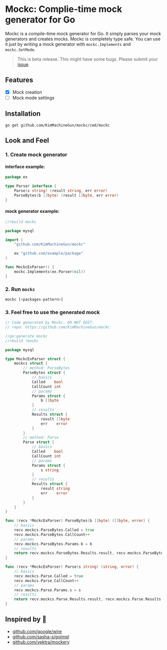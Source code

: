 # Mockc: Complie-time mock generator for Go
Mockc is a compile-time mock generator for Go. It simply parses your mock generators and creates mocks. Mockc is completely type safe. You can use it just by writing a mock generator with `mockc.Implements` and `mockc.SetMode`.

> This is beta release. This might have some bugs. Please submit your [issue](https://github.com/KimMachineGun/mockc/issues/new).

## Features
- [x] Mock creation
- [ ] Mock mode settings

## Installation
```
go get github.com/KimMachineGun/mockc/cmd/mockc
```

## Look and Feel
### 1. Create mock generator
#### interface example:
```go
package ex

type Parser interface {
	Parse(s string) (result string, err error)
	ParseBytes(b []byte) (result []byte, err error)
}
```
#### mock generator example:
```go
//+build mockc

package mysql

import (
	"github.com/KimMachineGun/mockc"

	ex "github.com/example/package"
)

func MockcExParser() {
	mockc.Implements(ex.Parser(nil))
}

```
### 2. Run `mockc`
```sh
mockc [<packages-pattern>]
```
### 3. Feel free to use the generated mock
```go
// Code generated by Mockc. DO NOT EDIT.
// repo: https://github.com/KimMachineGun/mockc

//go:generate mockc
//+build !mockc

package mysql

type MockcExParser struct {
	mockcs struct {
		// method: ParseBytes
		ParseBytes struct {
			// basics
			Called    bool
			CallCount int
			// params
			Params struct {
				b []byte
			}
			// results
			Results struct {
				result []byte
				err    error
			}
		}
		// method: Parse
		Parse struct {
			// basics
			Called    bool
			CallCount int
			// params
			Params struct {
				s string
			}
			// results
			Results struct {
				result string
				err    error
			}
		}
	}
}

func (recv *MockcExParser) ParseBytes(b []byte) ([]byte, error) {
	// basics
	recv.mockcs.ParseBytes.Called = true
	recv.mockcs.ParseBytes.CallCount++
	// params
	recv.mockcs.ParseBytes.Params.b = b
	// results
	return recv.mockcs.ParseBytes.Results.result, recv.mockcs.ParseBytes.Results.err
}

func (recv *MockcExParser) Parse(s string) (string, error) {
	// basics
	recv.mockcs.Parse.Called = true
	recv.mockcs.Parse.CallCount++
	// params
	recv.mockcs.Parse.Params.s = s
	// results
	return recv.mockcs.Parse.Results.result, recv.mockcs.Parse.Results.err
}
```

## Inspired by 🙏
- [github.com/google/wire](https://github.com/google/wire)
- [github.com/sasha-s/goimpl](https://github.com/sasha-s/goimpl)
- [github.com/vektra/mockery](https://github.com/vektra/mockery)
